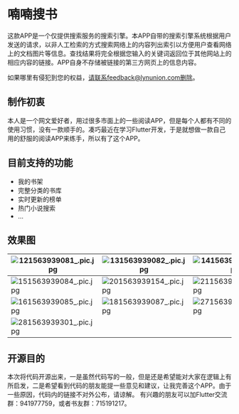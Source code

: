# 喃喃搜书
 这款APP是一个仅提供搜索服务的搜索引擎。本APP自带的搜索引擎系统根据用户发送的请求，以非人工检索的方式搜索网络上的内容列出索引以方便用户查看网络上的文档图片等信息。查找结果将完全根据您输入的关键词返回位于其他网站上的相应内容的链接。APP自身不存储被链接的第三方网页上的信息内容。

如果哪里有侵犯到您的权益，请联系feedback@lynunion.com删除。

## 制作初衷
本人是一个网文爱好者，用过很多市面上的一些阅读APP，但是每个人都有不同的使用习惯，没有一款顺手的。凑巧最近在学习Flutter开发，于是就想做一款自己用的舒服的阅读APP来练手，所以有了这个APP。

## 目前支持的功能
- 我的书架
- 完整分类的书库
- 实时更新的榜单
- 热门小说搜索
- ...

## 效果图
|  ![121563939081_.pic.jpg](http://blog.file.lynunion.com/usr/uploads/2019/07/3124293137.jpg?x-oss-process=style/github) | ![131563939082_.pic.jpg](http://blog.file.lynunion.com/usr/uploads/2019/07/3550673865.jpg?x-oss-process=style/github)  |  ![141563939083_.pic.jpg](http://blog.file.lynunion.com/usr/uploads/2019/07/1806889557.jpg?x-oss-process=style/github) |
| ------------ | ------------ | ------------ |
|![151563939084_.pic.jpg](http://blog.file.lynunion.com/usr/uploads/2019/07/1184929444.jpg?x-oss-process=style/github)   |  ![201563939154_.pic.jpg](http://blog.file.lynunion.com/usr/uploads/2019/07/3479416897.jpg?x-oss-process=style/github)|  ![211563939155_.pic.jpg](http://blog.file.lynunion.com/usr/uploads/2019/07/3016079755.jpg?x-oss-process=style/github) |
| ![161563939085_.pic.jpg](http://blog.file.lynunion.com/usr/uploads/2019/07/2551745572.jpg?x-oss-process=style/github)  |  ![181563939087_.pic.jpg](http://blog.file.lynunion.com/usr/uploads/2019/07/274289299.jpg?x-oss-process=style/github)|  ![271563939300_.pic.jpg](http://blog.file.lynunion.com/usr/uploads/2019/07/2981581671.jpg?x-oss-process=style/github) |
|![281563939301_.pic.jpg](http://blog.file.lynunion.com/usr/uploads/2019/07/2922975873.jpg?x-oss-process=style/github)| | |

## 开源目的
本次将代码开源出来，一是虽然代码写的一般，但是还是希望能对大家在逻辑上有所启发，二是希望看到代码的朋友能提一些意见和建议，让我完善这个APP。由于一些原因，代码内的链接不对外公布，请谅解。
有兴趣的朋友可以加Flutter交流群：941977759，或者书友群：715191217。
